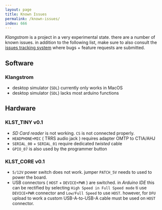```yaml
---
layout: page
title: Known Issues
permalink: /known-issues/
index: 666
---
```


*Klangstrom* is a project in a very experimental state. there are a number of known issues. in addition to the following list, make sure to also consult the [issues tracking system](https://github.com/dennisppaul/klangstrom-arduino/issues) where bugs + feature requests are submitted.

## Software

### Klangstrom 

- desktop simulator (`SDL`) currently only works in MacOS
- desktop simulator (`SDL`) lacks most arduino functions

## Hardware

### KLST_TINY v0.1

- *SD Card reader* is not working. `CS` is not connected properly.
- `HEADPHONE+MIC` ( TRRS audio jack ) requires adapter OMTP to CTIA/AHJ
- `SERIAL_00` + `SERIAL_01` require dedicated *twisted* cable
- `GPIO_07` is also used by the programmer button 

### KLST_CORE v0.1

- `5/12V` power switch does not work. jumper `PATCH_5V` needs to used to power the board.
- USB connectors ( `HOST` + `DEVICE+PWR` ) are switched. in *Arduino IDE* this can be rectified by selecting `High Speed in Full Speed mode` ti use `DEVICE+PWR` connector and `Low/Full Speed` to use `HOST`. however, for `DFU` upload to work a custom USB-A-to-USB-A cable must be used on `HOST` connector. 
